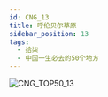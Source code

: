 ```yaml
---
id: CNG_13
title: 呼伦贝尔草原
sidebar_position: 13
tags:
  - 拾柒
  - 中国一生必去的50个地方
---
```

![CNG_TOP50_13](/img/love/CNG_TOP50/13.png)

